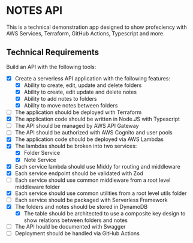 # NOTES API

This is a technical demonstration app designed to show profeciency with AWS Services, Terraform, GitHub Actions, Typescript and more.

## Technical Requirements

Build an API with the following tools:

- [x] Create a serverless API application with the following features:
  - [x] Ability to create, edit, update and delete folders
  - [x] Ability to create, edit update and delete notes
  - [x] Ability to add notes to folders
  - [x] Ability to move notes between folders
- [ ] The application should be deployed with Terraform
- [x] The application code should be written in Node.JS with Typescript
- [ ] The API should be managed by AWS API Gateway
- [ ] The API should be authorized with AWS Cognito and user pools
- [x] The application code should be deployed via AWS Lambdas
- [x] The lambdas should be broken into two services:
  - [x] Folder Service
  - [x] Note Service
- [x] Each service lambda should use Middy for routing and middleware
- [x] Each service endpoint should be validated with Zod
- [ ] Each service should use common middleware from a root level middleware folder
- [x] Each service should use common utilities from a root level utils folder
- [ ] Each service should be packaged with Serverless Framework
- [x] The folders and notes should be stored in DynamoDB
  - [x] The table should be architected to use a composite key design to show relations between folders and notes
- [ ] The API hould be documented with Swagger
- [ ] Deployment should be handled via GitHub Actions
